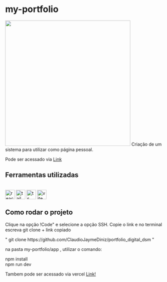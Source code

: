# my-portfolio
<img src="/mgt/profile.png" width="400" heigth="400">
Criação de um sistema para utilizar como página pessoal.
<p>Pode ser acessado via <a href="https://my-portfolio-claudiojayme.vercel.app"> Link </a></p>


## Ferramentas utilizadas
<div style="display: inline_block"><br>
  <img alt="react" align="center" height="30" width="30" src="https://skillicons.dev/icons?i=react" />
  <img alt="tailwind" align="center" height="30" width="30" src="https://skillicons.dev/icons?i=tailwind" />
  <img alt="ts" align="center" height="30" width="30" src="https://skillicons.dev/icons?i=ts" />
  <img alt="vite" align="center" height="30" width="30" src="https://skillicons.dev/icons?i=vite" />
</div>

## Como rodar o projeto
Clique na opção !Code" e selecione a opção SSH. Copie o link e no terminal escreva git clone + link copiado
<p>" git clone https://github.com/ClaudioJaymeDiniz/portfolio_digital_dsm "
<p>na pasta my-portfolio/app , utilizar o comando: 
  
  npm install<br>
  npm run dev
  
Tambem pode ser acessado via vercel <a href="https://my-portfolio-claudiojayme.vercel.app"> Link!</a>
